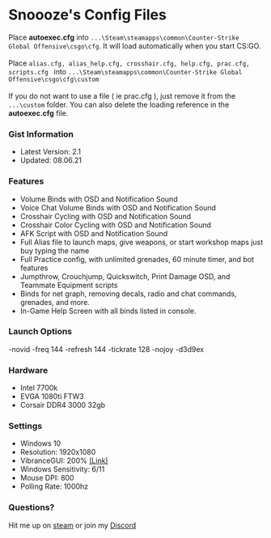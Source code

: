 # Snoooze's Config Files
Place **autoexec.cfg** into `...\Steam\steamapps\common\Counter-Strike Global Offensive\csgo\cfg`. It will load automatically when you start CS:GO.<br /><br />
Place `alias.cfg, alias_help.cfg, crosshair.cfg, help.cfg, prac.cfg, scripts.cfg ` into `...\Steam\steamapps\common\Counter-Strike Global Offensive\csgo\cfg\custom`<br /><br />
If you do not want to use a file ( ie prac.cfg ), just remove it from the `...\custom` folder. You can also delete the loading reference in the **autoexec.cfg** file.

### Gist Information
* Latest Version: 2.1
* Updated: 08.06.21

### Features
* Volume Binds with OSD and Notification Sound
* Voice Chat Volume Binds with OSD and Notification Sound
* Crosshair Cycling with OSD and Notification Sound
* Crosshair Color Cycling with OSD and Notification Sound
* AFK Script with OSD and Notification Sound
* Full Alias file to launch maps, give weapons, or start workshop maps just buy typing the name
* Full Practice config, with unlimited grenades, 60 minute timer, and bot features
* Jumpthrow, Crouchjump, Quickswitch, Print Damage OSD, and Teammate Equipment scripts
* Binds for net graph, removing decals, radio and chat commands, grenades, and more.
* In-Game Help Screen with all binds listed in console.

### Launch Options
-novid -freq 144 -refresh 144 -tickrate 128 -nojoy -d3d9ex

### Hardware
* Intel 7700k<br />
* EVGA 1080ti FTW3<br />
* Corsair DDR4 3000 32gb<br />

### Settings
* Windows 10<br />
* Resolution: 1920x1080<br />
* VibranceGUI: 200% [(Link)](http://www.vibrancegui.com)<br />
* Windows Sensitivity: 6/11<br />
* Mouse DPI: 800<br />
* Polling Rate: 1000hz<br />

### Questions?
Hit me up on [steam](http://www.steamcommunity.com/id/justsnoooze) or join my [Discord](https://discord.gg/aVgBbJcN)